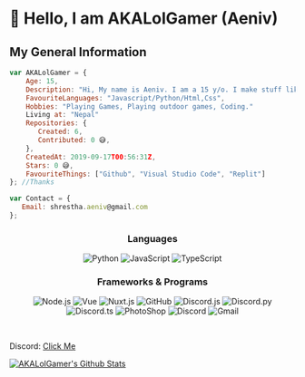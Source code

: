 # 👋 Hello, I am AKALolGamer (Aeniv)

<h2>My General Information</h2>

```js
var AKALolGamer = {
    Age: 15,
    Description: "Hi, My name is Aeniv. I am a 15 y/o. I make stuff like bots and stuff!",
    FavouriteLanguages: "Javascript/Python/Html,Css",
    Hobbies: "Playing Games, Playing outdoor games, Coding."
    Living at: "Nepal"
    Repositories: {
       Created: 6,
       Contributed: 0 😅,
    },
    CreatedAt: 2019-09-17T00:56:31Z,
    Stars: 0 😅,
    FavouriteThings: ["Github", "Visual Studio Code", "Replit"]
}; //Thanks
```

```js
var Contact = {
   Email: shrestha.aeniv@gmail.com
};
```

<h3 align="center">Languages<br></h3>
<p align="center">
  <img alt="Python" src="https://img.shields.io/badge/-Python-262626?style=for-the-badge&logo=python">
  <img alt="JavaScript" src="https://img.shields.io/badge/-JavaScript-262626?style=for-the-badge&logo=javascript">
  <img alt="TypeScript" src="https://img.shields.io/badge/-TypeScript-262626?style=for-the-badge&logo=typescript">
</p>




<h3 align="center">Frameworks & Programs<br></h3>

<p align="center">
  <img alt="Node.js" src="https://img.shields.io/badge/-Node.js-262626?style=for-the-badge&logo=node.js">
  <img alt="Vue" src="https://img.shields.io/badge/-Vue-262626?style=for-the-badge&logo=vue.js">
  <img alt="Nuxt.js" src="https://img.shields.io/badge/-Nuxt.js-262626?style=for-the-badge&logo=nuxt.js">
  <img alt="GitHub" src="https://img.shields.io/badge/-GitHub-262626?style=for-the-badge&logo=github">
  <img alt="Discord.js" src="https://img.shields.io/badge/-Discord.js-262626?style=for-the-badge&logo=discord.js">
  <img alt="Discord.py" src="https://img.shields.io/badge/-Discord.py-262626?style=for-the-badge&logo=discord.py">
  <img alt="Discord.ts" src="https://img.shields.io/badge/-Discord.ts-262626?style=for-the-badge&logo=discord.ts">
  <img alt="PhotoShop" src="https://img.shields.io/badge/-PhotoShop-262626?style=for-the-badge&logo=photoshop">
  <img alt="Discord" src="https://img.shields.io/badge/-Discord-262626?style=for-the-badge&logo=discord">
  <img alt="Gmail" src="https://img.shields.io/badge/-Gmail-262626?style=for-the-badge&logo=gmail">
</p><br>

Discord: [Click Me](https://discord.com/users/827062335620382751)



[![AKALolGamer's Github Stats](https://github-readme-stats.vercel.app/api?username=AKALolGamer&theme=gotham&show_icons=true)](https://github.com/AKALolGamer/github-readme-stats)


